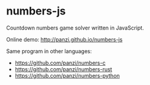 numbers-js
==========

Countdown numbers game solver written in JavaScript.

Online demo: http://panzi.github.io/numbers-js

Same program in other languages:
 * https://github.com/panzi/numbers-c
 * https://github.com/panzi/numbers-rust
 * https://github.com/panzi/numbers-python
